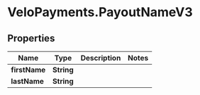 # VeloPayments.PayoutNameV3

## Properties

Name | Type | Description | Notes
------------ | ------------- | ------------- | -------------
**firstName** | **String** |  | 
**lastName** | **String** |  | 


